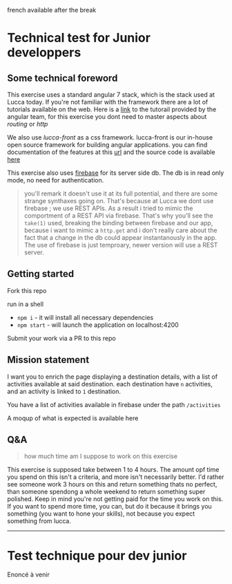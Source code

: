 french available after the break

# Technical test for Junior developpers

## Some technical foreword

This exercise uses a standard angular 7 stack, which is the stack used at Lucca today. If you're not familiar with the framework there are a lot of tutorials available on the web. Here is a [link](https://angular.io/tutorial) to the tutorail provided by the angular team, for this exercise you dont need to master aspects about _routing_ or _http_

We also use _lucca-front_ as a css framework. lucca-front is our in-house open source framework for building angular applications. you can find documentation of the features at this [url](https://luccasa.github.io/design-system#/) and the source code is available [here](https://github.com/LuccaSA/lucca-front)

This exercise also uses [firebase](https://firebase.google.com/) for its server side db. The db is in read only mode, no need for authentication.

> you'll remark it doesn't use it at its full potential, and there are some strange synthaxes going on.
> That's because at Lucca we dont use firebase ; we use REST APIs. As a result i tried to mimic the comportment of a REST API via firebase.
> That's why you'll see the `take(1)` used, breaking the binding between firebase and our app, because i want to mimic a `http.get` and i don't really care about the fact that a change in the db could appear instantanously in the app.
> The use of firebase is just temproary, newer version will use a REST server.

## Getting started

Fork this repo

run in a shell
- `npm i` - it will install all necessary dependencies
- `npm start` - will launch the application on localhost:4200

Submit your work via a PR to this repo

## Mission statement

I want you to enrich the page displaying a destination details, with a list of activities available at said destination. each destination have `n` activities, and an activity is linked to `1` destination.

You have a list of activities available in firebase under the path `/activities`

A moqup of what is expected is available here

## Q&A

> how much time am I suppose to work on this exercise

This exercise is supposed take between 1 to 4 hours. The amount opf time you spend on this isn't a criteria, and more isn't necessarily better. I'd rather see someone work 3 hours on this and return something thats no perfect, than someone spendong a whole weekend to return something super polished. Keep in mind you're not getting paid for the time you work on this. If you want to spend more time, you can, but do it because it brings you something (you want to hone your skills), not because you expect something from lucca.

-------------

# Test technique pour dev junior

Enoncé à venir
